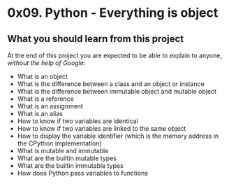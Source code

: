 # 0x09. Python - Everything is object
## What you should learn from this project
At the end of this project you are expected to be able to explain to anyone, *without the help of Google*:
* What is an object
* What is the difference between a class and an object or instance
* What is the difference between immutable object and mutable object
* What is a reference
* What is an assignment
* What is an alias
* How to know if two variables are identical
* How to know if two variables are linked to the same object
* How to display the variable identifier (which is the memory address in the CPython implementation)
* What is mutable and immutable
* What are the builtin mutable types
* What are the builtin immutable types
* How does Python pass variables to functions
